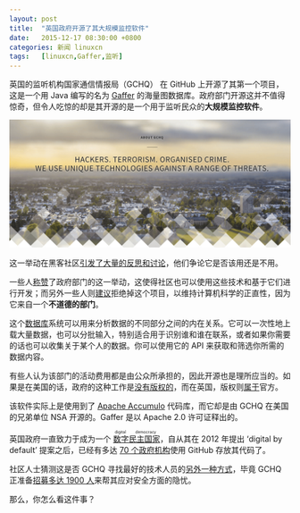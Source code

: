 ```yaml
---
layout: post
title:	"英国政府开源了其大规模监控软件"
date:	2015-12-17 08:30:00 +0800 
categories:	新闻 linuxcn 
tags:	[linuxcn,Gaffer,监听]
---
```



英国的监听机构国家通信情报局（GCHQ） 在 GitHub 上开源了其第一个项目，这是一个用 Java 编写的名为 [Gaffer](https://github.com/GovernmentCommunicationsHeadquarters/Gaffer) 的海量图数据库。政府部门开源这并不值得惊奇，但令人吃惊的却是其开源的是一个用于监听民众的**大规模监控软件**。


![](/Asserts/Images/album/201512/16/232354zhcakrkfhrree8nc.png)


这一举动在黑客社区[引发了大量的反思和讨论](https://news.ycombinator.com/item?id=10732609)，他们争论它是否该用还是不用。


一些人[称赞](https://news.ycombinator.com/item?id=10732609)了政府部门的这一举动，这使得社区也可以使用这些技术和基于它们进行开发；而另外一些人则[建议](https://news.ycombinator.com/item?id=10732609)拒绝掉这个项目，以维持计算机科学的正直性，因为它来自一个**不道德的部门**。


这个[数据库](https://github.com/GovernmentCommunicationsHeadquarters/Gaffer)系统可以用来分析数据的不同部分之间的内在关系。它可以一次性地上载大量数据，也可以分批输入，特别适合用于识别谁和谁在联系，或者如果你需要的话也可以收集关于某个人的数据。你可以使用它的 API 来获取和筛选你所需的数据内容。


有些人认为该部门的活动费用都是由公众所承担的，因此开源也是理所应当的。如果是在美国的话，政府的这种工作是[没有版权的](https://www.usa.gov/government-works)，而在英国，版权则[属于](http://www.nationalarchives.gov.uk/information-management/re-using-public-sector-information/licensing-for-re-use/guidance-for-information-providers/make-information-available-ogl/)官方。


该软件实际上是使用到了 [Apache Accumulo](https://en.wikipedia.org/wiki/Apache_Accumulo) 代码库，而它却是由 GCHQ 在美国的兄弟单位 NSA 开源的。Gaffer 是以 Apache 2.0 许可证释出的。


英国政府一直致力于成为一个<ruby> <a href="http://thenextweb.com/insider/2015/11/20/are-you-ready-to-become-a-digital-citizen/">  数字民主国家 </a> <rp>  （ </rp> <rt>  digital democracy </rt> <rp>  ） </rp></ruby>，自从其在 2012 年提出 ‘digital by default’ 提案之后，已经有多达 [70 个政府机构](https://government.github.com/community/)使用 GitHub 存放其代码了。


社区人士猜测这是否 GCHQ 寻找最好的技术人员的[另外一种方式](http://thenextweb.com/uk/2015/12/10/gchq-gives-you-homework-in-its-2015-christmas-card/)，毕竟 GCHQ 正准备[招募多达 1900 人](http://www.theregister.co.uk/2015/11/16/uk_gch1_1900_staff/)来帮其应对安全方面的隐忧。


那么，你怎么看这件事？
